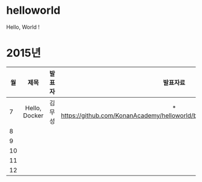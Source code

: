 # helloworld
Hello, World !

# 2015년 
| 월        | 제목           | 발표자   |  발표자료 |
| ------------- |:-------------:| -----:|:-------------: |
| 7      | Hello, Docker | 김무성 | * https://github.com/KonanAcademy/helloworld/blob/master/2015/07/docker.md |
| 8      |  |  |  |
| 9      |  |  |  |
| 10      |  |  |  |
| 11      |  |  |  |
| 12      |  |  |  |

